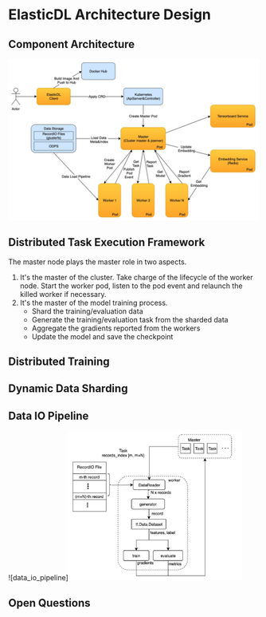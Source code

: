 # ElasticDL Architecture Design

## Component Architecture

![component_architecture](/doc/images/component_architecture.jpg)

## Distributed Task Execution Framework

The master node plays the master role in two aspects.

1. It's the master of the cluster. Take charge of the lifecycle of the worker node. Start the worker pod, listen to the pod event and relaunch the killed worker if necessary.
2. It's the master of the model training process.
   * Shard the training/evaluation data
   * Generate the training/evaluation task from the sharded data
   * Aggregate the gradients reported from the workers
   * Update the model and save the checkpoint

## Distributed Training

## Dynamic Data Sharding

## Data IO Pipeline

![data_io_pipeline]<img src="images/data_io_pipeline.jpg" height="300" width="350" >

## Open Questions
